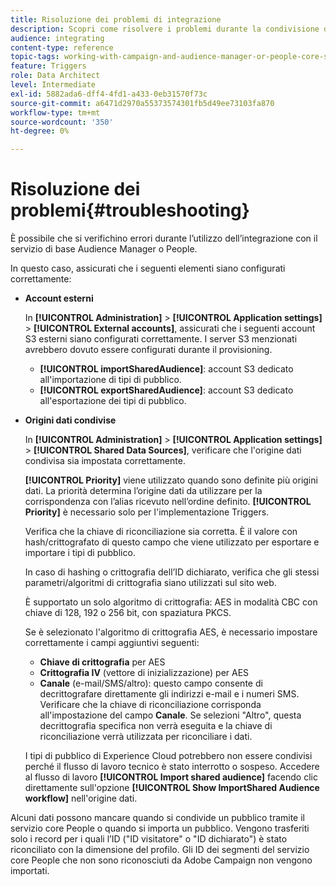 ```yaml
---
title: Risoluzione dei problemi di integrazione
description: Scopri come risolvere i problemi durante la condivisione delle risorse.
audience: integrating
content-type: reference
topic-tags: working-with-campaign-and-audience-manager-or-people-core-service
feature: Triggers
role: Data Architect
level: Intermediate
exl-id: 5882ada6-dff4-4fd1-a433-0eb31570f73c
source-git-commit: a6471d2970a55373574301fb5d49ee73103fa870
workflow-type: tm+mt
source-wordcount: '350'
ht-degree: 0%

---
```


# Risoluzione dei problemi{#troubleshooting}

È possibile che si verifichino errori durante l’utilizzo dell’integrazione con il servizio di base Audience Manager o People.

In questo caso, assicurati che i seguenti elementi siano configurati correttamente:

* **Account esterni**

  In **[!UICONTROL Administration]** > **[!UICONTROL Application settings]** > **[!UICONTROL External accounts]**, assicurati che i seguenti account S3 esterni siano configurati correttamente. I server S3 menzionati avrebbero dovuto essere configurati durante il provisioning.

   * **[!UICONTROL importSharedAudience]**: account S3 dedicato all&#39;importazione di tipi di pubblico.
   * **[!UICONTROL exportSharedAudience]**: account S3 dedicato all&#39;esportazione dei tipi di pubblico.

* **Origini dati condivise**

  In **[!UICONTROL Administration]** > **[!UICONTROL Application settings]** > **[!UICONTROL Shared Data Sources]**, verificare che l&#39;origine dati condivisa sia impostata correttamente.

  **[!UICONTROL Priority]** viene utilizzato quando sono definite più origini dati. La priorità determina l’origine dati da utilizzare per la corrispondenza con l’alias ricevuto nell’ordine definito. **[!UICONTROL Priority]** è necessario solo per l&#39;implementazione Triggers.

  Verifica che la chiave di riconciliazione sia corretta. È il valore con hash/crittografato di questo campo che viene utilizzato per esportare e importare i tipi di pubblico.

  In caso di hashing o crittografia dell’ID dichiarato, verifica che gli stessi parametri/algoritmi di crittografia siano utilizzati sul sito web.

  È supportato un solo algoritmo di crittografia: AES in modalità CBC con chiave di 128, 192 o 256 bit, con spaziatura PKCS.

  Se è selezionato l&#39;algoritmo di crittografia AES, è necessario impostare correttamente i campi aggiuntivi seguenti:

   * **Chiave di crittografia** per AES
   * **Crittografia IV** (vettore di inizializzazione) per AES
   * **Canale** (e-mail/SMS/altro): questo campo consente di decrittografare direttamente gli indirizzi e-mail e i numeri SMS. Verificare che la chiave di riconciliazione corrisponda all&#39;impostazione del campo **Canale**. Se selezioni &quot;Altro&quot;, questa decrittografia specifica non verrà eseguita e la chiave di riconciliazione verrà utilizzata per riconciliare i dati.

  I tipi di pubblico di Experience Cloud potrebbero non essere condivisi perché il flusso di lavoro tecnico è stato interrotto o sospeso. Accedere al flusso di lavoro **[!UICONTROL Import shared audience]** facendo clic direttamente sull&#39;opzione **[!UICONTROL Show ImportShared Audience workflow]** nell&#39;origine dati.

Alcuni dati possono mancare quando si condivide un pubblico tramite il servizio core People o quando si importa un pubblico. Vengono trasferiti solo i record per i quali l’ID (&quot;ID visitatore&quot; o &quot;ID dichiarato&quot;) è stato riconciliato con la dimensione del profilo. Gli ID dei segmenti del servizio core People che non sono riconosciuti da Adobe Campaign non vengono importati.
